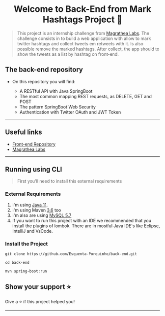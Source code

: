 <h1 align="center">Welcome to Back-End from Mark Hashtags Project 👋</h1>

> This project is an internship challenge from [Magrathea Labs](https://magrathealabs.com). The challenge consists in to build a web application with allow to mark twitter hashtags and collect tweets em retweets with it. Is also possible remove the marked hashtags. After collect, the app should to show the tweets as a list by hashtag on front-end.


## The back-end repository

- On this repository you will find:

    - A RESTful API with Java SpringBoot
    - The most common mapping REST requests, as DELETE, GET and POST  
    - The pattern SpringBoot Web Security
    - Authentication with Twitter OAuth and JWT Token
***


## Useful links
- [Front-end Repository](https://github.com/JJMoraes/mark_hashtags-front.git)
- [Magrathea Labs](https://magrathealabs.com)

***
## Running using CLI

> First you'll need to install this external requirements

### External Requirements
1. I'm using [Java 11](https://www.oracle.com/br/java/technologies/javase-jdk11-downloads.html).
2. I'm using Maven [3.6](https://maven.apache.org/download.cgi) too
3. I'm also are using [MySQL 5.7](https://dev.mysql.com/downloads/mysql/5.7.html)
4. If you want to run this project with an IDE we recommended that you install the plugins of lombok. There are in mostful Java IDE's like Eclipse, IntelliJ and VsCode.

### Install the Project
``` git clone https://github.com/Esquenta-Porquinho/back-end.git ```

``` cd back-end ```

``` mvn spring-boot:run ```

## Show your support ⭐️

Give a ⭐️ if this project helped you!
***